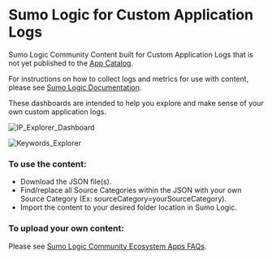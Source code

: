 # Sumo Logic for Custom Application Logs
Sumo Logic Community Content built for Custom Application Logs that is not yet published to the [App Catalog](https://help.sumologic.com/docs/integrations/).

For instructions on how to collect logs and metrics for use with content, please see [Sumo Logic Documentation](https://help.sumologic.com/docs/send-data/).

These dashboards are intended to help you explore and make sense of your own custom application logs.

![IP_Explorer_Dashboard](IP_Explorer_Dashboard.png)

![Keywords_Explorer](Keywords_Explorer.png)

### To use the content:
- Download the JSON file(s).
- Find/replace all Source Categories within the JSON with your own Source Category (Ex: sourceCategory=yourSourceCategory).
- Import the content to your desired folder location in Sumo Logic.

### To upload your own content:
Please see [Sumo Logic Community Ecosystem Apps FAQs](https://help.sumologic.com/docs/integrations/community-ecosystem-apps/#faq).